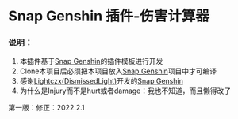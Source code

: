 # Snap Genshin 插件-伤害计算器

### 说明：

1. 本插件基于[Snap Genshin](https://github.com/DGP-Studio/Snap.Genshin)的插件模板进行开发
2. Clone本项目后必须把本项目放入[Snap Genshin](https://github.com/DGP-Studio/Snap.Genshin)项目中才可编译
3. 感谢[Lightczx(DismissedLight)](https://github.com/Lightczx)开发的[Snap Genshin](https://github.com/DGP-Studio/Snap.Genshin)
3. 为什么是Injury而不是hurt或者damage：我也不知道，而且懒得改了



第一版：修正：2022.2.1
